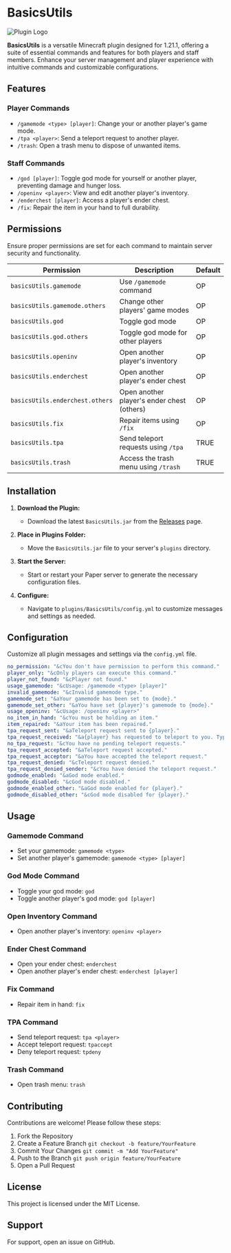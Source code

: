 # BasicsUtils

![Plugin Logo](https://github.com/MrTroxy/BasicsUtils/logo.png)

**BasicsUtils** is a versatile Minecraft plugin designed for 1.21.1, offering a suite of essential commands and features for both players and staff members. Enhance your server management and player experience with intuitive commands and customizable configurations.

## Features

### Player Commands
- `/gamemode <type> [player]`: Change your or another player's game mode.
- `/tpa <player>`: Send a teleport request to another player.
- `/trash`: Open a trash menu to dispose of unwanted items.

### Staff Commands
- `/god [player]`: Toggle god mode for yourself or another player, preventing damage and hunger loss.
- `/openinv <player>`: View and edit another player's inventory.
- `/enderchest [player]`: Access a player's ender chest.
- `/fix`: Repair the item in your hand to full durability.

## Permissions

Ensure proper permissions are set for each command to maintain server security and functionality.

| Permission                      | Description                                      | Default |
| ------------------------------- | ------------------------------------------------ | ------- |
| `basicsUtils.gamemode`          | Use `/gamemode` command                          | OP      |
| `basicsUtils.gamemode.others`   | Change other players' game modes                 | OP      |
| `basicsUtils.god`               | Toggle god mode                                  | OP      |
| `basicsUtils.god.others`        | Toggle god mode for other players                | OP      |
| `basicsUtils.openinv`           | Open another player's inventory                  | OP      |
| `basicsUtils.enderchest`        | Open another player's ender chest                | OP      |
| `basicsUtils.enderchest.others` | Open another player's ender chest (others)       | OP      |
| `basicsUtils.fix`               | Repair items using `/fix`                        | OP      |
| `basicsUtils.tpa`               | Send teleport requests using `/tpa`              | TRUE    |
| `basicsUtils.trash`             | Access the trash menu using `/trash`             | TRUE    |

## Installation

1. **Download the Plugin:**
   - Download the latest `BasicsUtils.jar` from the [Releases](https://github.com/MrTroxy/BasicsUtils/releases) page.

2. **Place in Plugins Folder:**
   - Move the `BasicsUtils.jar` file to your server's `plugins` directory.

3. **Start the Server:**
   - Start or restart your Paper server to generate the necessary configuration files.

4. **Configure:**
   - Navigate to `plugins/BasicsUtils/config.yml` to customize messages and settings as needed.

## Configuration

Customize all plugin messages and settings via the `config.yml` file.

```yaml
no_permission: "&cYou don't have permission to perform this command."
player_only: "&cOnly players can execute this command."
player_not_found: "&cPlayer not found."
usage_gamemode: "&cUsage: /gamemode <type> [player]"
invalid_gamemode: "&cInvalid gamemode type."
gamemode_set: "&aYour gamemode has been set to {mode}."
gamemode_set_other: "&aYou have set {player}'s gamemode to {mode}."
usage_openinv: "&cUsage: /openinv <player>"
no_item_in_hand: "&cYou must be holding an item."
item_repaired: "&aYour item has been repaired."
tpa_request_sent: "&aTeleport request sent to {player}."
tpa_request_received: "&a{player} has requested to teleport to you. Type /tpaccept or /tpdeny."
no_tpa_request: "&cYou have no pending teleport requests."
tpa_request_accepted: "&aTeleport request accepted."
tpa_request_acceptor: "&aYou have accepted the teleport request."
tpa_request_denied: "&cTeleport request denied."
tpa_request_denied_sender: "&cYou have denied the teleport request."
godmode_enabled: "&aGod mode enabled."
godmode_disabled: "&cGod mode disabled."
godmode_enabled_other: "&aGod mode enabled for {player}."
godmode_disabled_other: "&cGod mode disabled for {player}."
```

## Usage

### Gamemode Command

- Set your gamemode: `gamemode <type>`
- Set another player's gamemode: `gamemode <type> [player]`

### God Mode Command

- Toggle your god mode: `god`
- Toggle another player's god mode: `god [player]`

### Open Inventory Command

- Open another player's inventory: `openinv <player>`

### Ender Chest Command

- Open your ender chest: `enderchest`
- Open another player's ender chest: `enderchest [player]`

### Fix Command

- Repair item in hand: `fix`

### TPA Command

- Send teleport request: `tpa <player>`
- Accept teleport request: `tpaccept`
- Deny teleport request: `tpdeny`

### Trash Command

- Open trash menu: `trash`

## Contributing

Contributions are welcome! Please follow these steps:

1. Fork the Repository
2. Create a Feature Branch
``git checkout -b feature/YourFeature``
3. Commit Your Changes
``git commit -m "Add YourFeature"``
4. Push to the Branch
``git push origin feature/YourFeature``
5. Open a Pull Request

## License

This project is licensed under the MIT License.

## Support

For support, open an issue on GitHub.